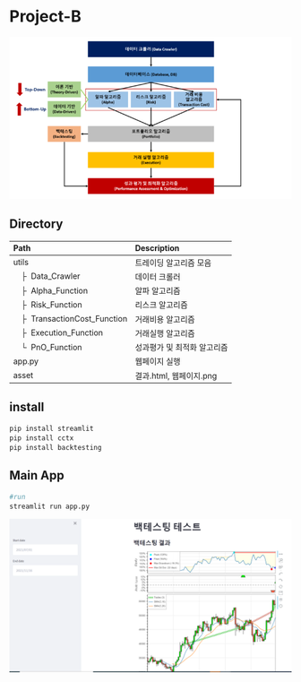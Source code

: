 # Project-B
<p align="center">
    <img src='asset/diagram.png?raw=1' width = '900' >
</p>


## Directory

| Path | Description
| :--- | :----------
| utils | 트레이딩 알고리즘 모음
| &ensp;&ensp;&boxvr;&nbsp; Data_Crawler  | 데이터 크롤러
| &ensp;&ensp;&boxvr;&nbsp; Alpha_Function | 알파 알고리즘
| &ensp;&ensp;&boxvr;&nbsp; Risk_Function | 리스크 알고리즘
| &ensp;&ensp;&boxvr;&nbsp; TransactionCost_Function | 거래비용 알고리즘
| &ensp;&ensp;&boxvr;&nbsp; Execution_Function | 거래실행 알고리즘
| &ensp;&ensp;&boxur;&nbsp; PnO_Function | 성과평가 및 최적화 알고리즘
| app.py | 웹페이지 실행
| asset | 결과.html, 웹페이지.png

## install

```.bash
pip install streamlit
pip install cctx
pip install backtesting
```

## Main App

```.bash
#run
streamlit run app.py
```

<p align="center">
    <img src='asset/webpage.png?raw=1' width = '900' >
</p>

